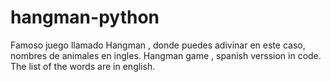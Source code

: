 # hangman-python
Famoso juego llamado Hangman , donde puedes adivinar en este caso, nombres de animales en ingles.
Hangman game , spanish verssion in code. The list of the words are in english.
